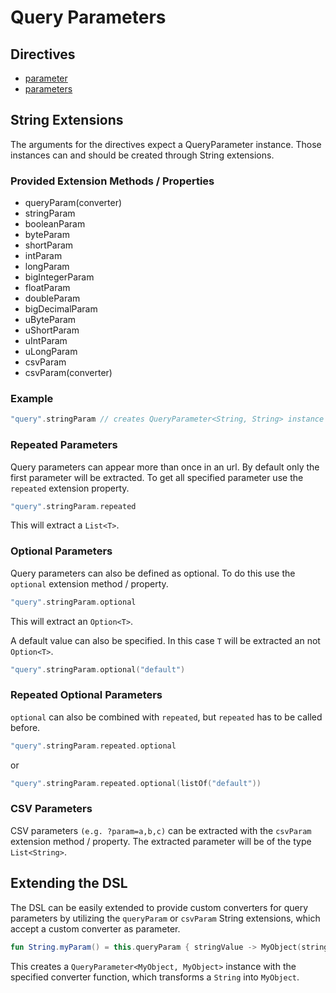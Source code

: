 # Query Parameters

## Directives

* [parameter](parameter.md)
* [parameters](parameters.md)

## String Extensions

The arguments for the directives expect a QueryParameter instance. 
Those instances can and should be created through String extensions.

### Provided Extension Methods / Properties

* queryParam\(converter\)
* stringParam
* booleanParam
* byteParam
* shortParam
* intParam
* longParam
* bigIntegerParam
* floatParam
* doubleParam
* bigDecimalParam
* uByteParam
* uShortParam
* uIntParam
* uLongParam
* csvParam
* csvParam\(converter\)

### Example

```kotlin
"query".stringParam // creates QueryParameter<String, String> instance for the "query" parameter
```

### Repeated Parameters

Query parameters can appear more than once in an url. By default only the first parameter will be extracted.
To get all specified parameter use the `repeated` extension property.

```kotlin
"query".stringParam.repeated
```

This will extract a `List<T>`. 

### Optional Parameters

Query parameters can also be defined as optional. To do this use the `optional` extension method / property.

```kotlin
"query".stringParam.optional
```

This will extract an `Option<T>`.

A default value can also be specified. In this case `T` will be extracted an not `Option<T>`.

```kotlin
"query".stringParam.optional("default")
```

### Repeated Optional Parameters

`optional` can also be combined with `repeated`, but `repeated` has to be called before.

```kotlin
"query".stringParam.repeated.optional
```

or

```kotlin
"query".stringParam.repeated.optional(listOf("default"))
```

### CSV Parameters

CSV parameters `(e.g. ?param=a,b,c)` can be extracted with the `csvParam` extension method / property. 
The extracted parameter will be of the type `List<String>`.

## Extending the DSL

The DSL can be easily extended to provide custom converters for query parameters by utilizing the `queryParam` or
`csvParam` String extensions, which accept a custom converter as parameter.

```kotlin
fun String.myParam() = this.queryParam { stringValue -> MyObject(stringValue) }
```

This creates a `QueryParameter<MyObject, MyObject>` instance with the specified converter function, 
which transforms a `String` into `MyObject`.
